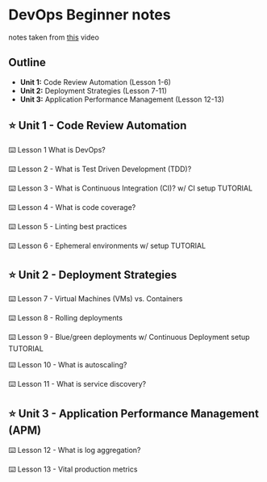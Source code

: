 # DevOps Beginner notes

notes taken from [this](https://youtu.be/j5Zsa_eOXeY) video

## Outline
- **Unit 1:** Code Review Automation (Lesson 1-6)
- **Unit 2:** Deployment Strategies (Lesson 7-11)
- **Unit 3:** Application Performance Management (Lesson 12-13)

## ⭐️ Unit 1 - Code Review Automation
⌨️ Lesson 1  What is DevOps?

⌨️ Lesson 2 - What is Test Driven Development (TDD)?

⌨️ Lesson 3 - What is Continuous Integration (CI)? w/ CI setup TUTORIAL

⌨️ Lesson 4 - What is code coverage? 

⌨️ Lesson 5 - Linting best practices

⌨️ Lesson 6 - Ephemeral environments  w/ setup TUTORIAL


## ⭐️ Unit 2 - Deployment Strategies
⌨️ Lesson 7 - Virtual Machines (VMs) vs. Containers 

⌨️ Lesson 8 - Rolling deployments  

⌨️ Lesson 9 - Blue/green deployments w/ Continuous Deployment setup TUTORIAL

⌨️ Lesson 10 - What is autoscaling?

⌨️ Lesson 11 - What is service discovery? 

## ⭐️ Unit 3 - Application Performance Management (APM)
⌨️ Lesson 12 - What is log aggregation?

⌨️ Lesson 13 - Vital production metrics 